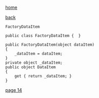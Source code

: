 [home](./page01.md)

[back](./page10.md)


```
FactoryDataItem
```

```
public class FactoryDataItem {  }
```

```
public FactoryDataItem(object dataItem)
{
    _dataItem = dataItem;
}
private object _dataItem;
public object DataItem
{
    get { return _dataItem; }
}
```

[page 14](./page14.md)
